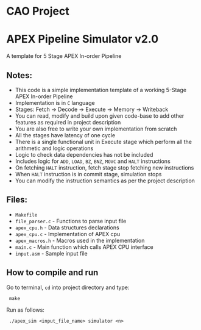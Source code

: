 # CAO Project 
# APEX Pipeline Simulator v2.0
A template for 5 Stage APEX In-order Pipeline

## Notes:

 - This code is a simple implementation template of a working 5-Stage APEX In-order Pipeline
 - Implementation is in `C` language
 - Stages: Fetch -> Decode -> Execute -> Memory -> Writeback
 - You can read, modify and build upon given code-base to add other features as required in project description
 - You are also free to write your own implementation from scratch
 - All the stages have latency of one cycle
 - There is a single functional unit in Execute stage which perform all the arithmetic and logic operations
 - Logic to check data dependencies has not be included
 - Includes logic for `ADD`, `LOAD`, `BZ`, `BNZ`,  `MOVC` and `HALT` instructions
 - On fetching `HALT` instruction, fetch stage stop fetching new instructions
 - When `HALT` instruction is in commit stage, simulation stops
 - You can modify the instruction semantics as per the project description

## Files:

 - `Makefile`
 - `file_parser.c` - Functions to parse input file
 - `apex_cpu.h` - Data structures declarations
 - `apex_cpu.c` - Implementation of APEX cpu
 - `apex_macros.h` - Macros used in the implementation
 - `main.c` - Main function which calls APEX CPU interface
 - `input.asm` - Sample input file

## How to compile and run

 Go to terminal, `cd` into project directory and type:
```
 make
```
 Run as follows:
```
 ./apex_sim <input_file_name> simulator <n>
```
